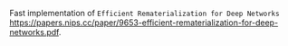 Fast implementation of `Efficient Rematerialization for Deep Networks` <https://papers.nips.cc/paper/9653-efficient-rematerialization-for-deep-networks.pdf>.
